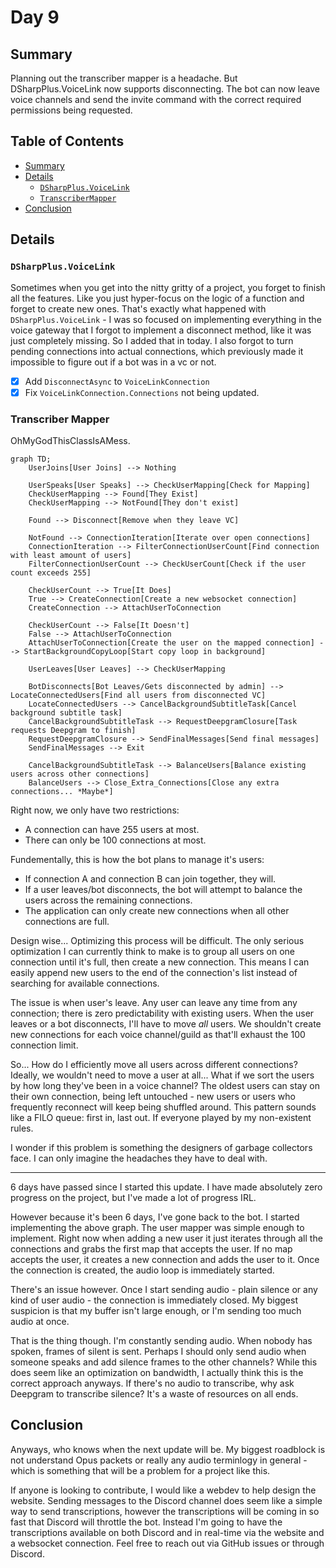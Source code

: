 # Day 9
## Summary
Planning out the transcriber mapper is a headache. But DSharpPlus.VoiceLink now supports disconnecting. The bot can now leave voice channels and send the invite command with the correct required permissions being requested.

## Table of Contents
- [Summary](#summary)
- [Details](#details)
  - [`DSharpPlus.VoiceLink`](#dsharpplusvoicelink)
  - [`TranscriberMapper`](#transcriber-mapper)
- [Conclusion](#conclusion)

## Details

### `DSharpPlus.VoiceLink`
Sometimes when you get into the nitty gritty of a project, you forget to finish all the features. Like you just hyper-focus on the logic of a function and forget to create new ones. That's exactly what happened with `DSharpPlus.VoiceLink` - I was so focused on implementing everything in the voice gateway that I forgot to implement a disconnect method, like it was just completely missing. So I added that in today. I also forgot to turn pending connections into actual connections, which previously made it impossible to figure out if a bot was in a vc or not.

- [x] Add `DisconnectAsync` to `VoiceLinkConnection`
- [x] Fix `VoiceLinkConnection.Connections` not being updated.

### Transcriber Mapper
OhMyGodThisClassIsAMess.

```mermaid
graph TD;
    UserJoins[User Joins] --> Nothing

    UserSpeaks[User Speaks] --> CheckUserMapping[Check for Mapping]
    CheckUserMapping --> Found[They Exist]
    CheckUserMapping --> NotFound[They don't exist]

    Found --> Disconnect[Remove when they leave VC]

    NotFound --> ConnectionIteration[Iterate over open connections]
    ConnectionIteration --> FilterConnectionUserCount[Find connection with least amount of users]
    FilterConnectionUserCount --> CheckUserCount[Check if the user count exceeds 255]

    CheckUserCount --> True[It Does]
    True --> CreateConnection[Create a new websocket connection]
    CreateConnection --> AttachUserToConnection

    CheckUserCount --> False[It Doesn't]
    False --> AttachUserToConnection
    AttachUserToConnection[Create the user on the mapped connection] --> StartBackgroundCopyLoop[Start copy loop in background]

    UserLeaves[User Leaves] --> CheckUserMapping

    BotDisconnects[Bot Leaves/Gets disconnected by admin] --> LocateConnectedUsers[Find all users from disconnected VC]
    LocateConnectedUsers --> CancelBackgroundSubtitleTask[Cancel background subtitle task]
    CancelBackgroundSubtitleTask --> RequestDeepgramClosure[Task requests Deepgram to finish]
    RequestDeepgramClosure --> SendFinalMessages[Send final messages]
    SendFinalMessages --> Exit

    CancelBackgroundSubtitleTask --> BalanceUsers[Balance existing users across other connections]
    BalanceUsers --> Close_Extra_Connections[Close any extra connections... *Maybe*]
```

Right now, we only have two restrictions:
- A connection can have 255 users at most.
- There can only be 100 connections at most.

Fundementally, this is how the bot plans to manage it's users:
- If connection A and connection B can join together, they will.
- If a user leaves/bot disconnects, the bot will attempt to balance the users across the remaining connections.
- The application can only create new connections when all other connections are full.

Design wise... Optimizing this process will be difficult. The only serious optimization I can currently think to make is to group all users on one connection until it's full, then create a new connection. This means I can easily append new users to the end of the connection's list instead of searching for available connections.

The issue is when user's leave. Any user can leave any time from any connection; there is zero predictability with existing users. When the user leaves or a bot disconnects, I'll have to move *all*  users. We shouldn't create new connections for each voice channel/guild as that'll exhaust the 100 connection limit.

So... How do I efficiently move all users across different connections? Ideally, we wouldn't need to move a user at all... What if we sort the users by how long they've been in a voice channel? The oldest users can stay on their own connection, being left untouched - new users or users who frequently reconnect will keep being shuffled around. This pattern sounds like a FILO queue: first in, last out. If everyone played by my non-existent rules.

I wonder if this problem is something the designers of garbage collectors face. I can only imagine the headaches they have to deal with.

---

6 days have passed since I started this update. I have made absolutely zero progress on the project, but I've made a lot of progress IRL.

However because it's been 6 days, I've gone back to the bot. I started implementing the above graph. The user mapper was simple enough to implement. Right now when adding a new user it just iterates through all the connections and grabs the first map that accepts the user. If no map accepts the user, it creates a new connection and adds the user to it. Once the connection is created, the audio loop is immediately started.

There's an issue however. Once I start sending audio - plain silence or any kind of user audio - the connection is immediately closed. My biggest suspicion is that my buffer isn't large enough, or I'm sending too much audio at once.

That is the thing though. I'm constantly sending audio. When nobody has spoken, frames of silent is sent. Perhaps I should only send audio when someone speaks and add silence frames to the other channels? While this does seem like an optimization on bandwidth, I actually think this is the correct approach anyways. If there's no audio to transcribe, why ask Deepgram to transcribe silence? It's a waste of resources on all ends.

## Conclusion

Anyways, who knows when the next update will be. My biggest roadblock is not understand Opus packets or really any audio terminlogy in general - which is something that will be a problem for a project like this.

If anyone is looking to contribute, I would like a webdev to help design the website. Sending messages to the Discord channel does seem like a simple way to send transcriptions, however the transcriptions will be coming in so fast that Discord will throttle the bot. Instead I'm going to have the transcriptions available on both Discord and in real-time via the website and a websocket connection. Feel free to reach out via GitHub issues or through Discord.